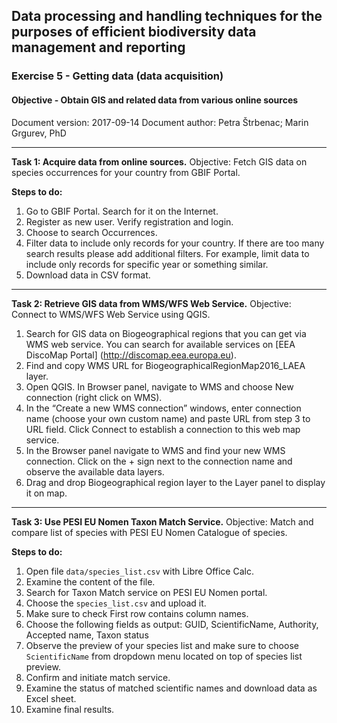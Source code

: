 ## Data processing and handling techniques for the purposes of efficient biodiversity data management and reporting
### Exercise 5 - Getting data (data acquisition)
#### Objective - Obtain GIS and related data from various online sources
Document version: 2017-09-14
Document author: Petra Štrbenac; Marin Grgurev, PhD

---

**Task 1: Acquire data from online sources.**
Objective: Fetch GIS data on species occurrences for your country from GBIF Portal.

**Steps to do:**
1. Go to GBIF Portal. Search for it on the Internet.
2. Register as new user. Verify registration and login.
3. Choose to search Occurrences.
4. Filter data to include only records for your country. If there are too many search results please add additional filters. For example, limit data to include only records for specific year or something similar.
5. Download data in CSV format.

---

**Task 2: Retrieve GIS data from WMS/WFS Web Service.**
Objective: Connect to WMS/WFS Web Service using QGIS.

1. Search for GIS data on Biogeographical regions that you can get via WMS web service. You can search for available services on [EEA DiscoMap Portal] (http://discomap.eea.europa.eu).
2. Find and copy WMS URL for BiogeographicalRegionMap2016_LAEA layer.
3. Open QGIS. In Browser panel, navigate to WMS and choose New connection (right click on WMS).
4. In the “Create a new WMS connection” windows, enter connection name (choose your own custom name) and paste URL from step 3 to URL field. Click Connect to establish a connection to this web map service.
5. In the Browser panel navigate to WMS and find your new WMS connection. Click on the + sign next to the connection name and observe the available data layers.
6. Drag and drop Biogeographical region layer to the Layer panel to display it on map.

---


**Task 3: Use PESI EU Nomen Taxon Match Service.**
Objective: Match and compare list of species with PESI EU Nomen Catalogue of species.

**Steps to do:**
1. Open file `data/species_list.csv` with Libre Office Calc.
2. Examine the content of the file.
3. Search for Taxon Match service on PESI EU Nomen portal.
4. Choose the `species_list.csv` and upload it.
5. Make sure to check First row contains column names.
6. Choose the following fields as output: GUID, ScientificName, Authority, Accepted name, Taxon status
7. Observe the preview of your species list and make sure to choose `ScientificName` from dropdown menu located on top of species list preview.
8. Confirm and initiate match service.
9. Examine the status of matched scientific names and download data as Excel sheet.
10. Examine final results.
